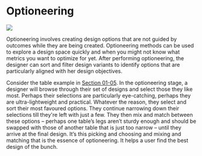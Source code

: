 # Optioneering

![](https://github.com/martinstacey/RefineryPrimer/tree/0283ff7f125d787dfb4800dfabd3d5893bc49f45/02-deeper-dive/Images/3-01_optioneering-example.png)

Optioneering involves creating design options that are not guided by outcomes while they are being created. Optioneering methods can be used to explore a design space quickly and when you might not know what metrics you want to optimize for yet. After performing optioneering, the designer can sort and filter design variants to identify options that are particularly aligned with her design objectives.

Consider the table example in [Section 01-05](https://github.com/martinstacey/RefineryPrimer/tree/0283ff7f125d787dfb4800dfabd3d5893bc49f45/01-introduction/01-05_an-example-of-generative-design.md). In the optioneering stage, a designer will browse through their set of designs and select those they like most. Perhaps their selections are particularly eye-catching, perhaps they are ultra-lightweight and practical. Whatever the reason, they select and sort their most favoured options. They continue narrowing down their selections till they're left with just a few. They then mix and match between these options – perhaps one table’s legs aren’t sturdy enough and should be swapped with those of another table that is just too narrow – until they arrive at the final design. It’s this picking and choosing and mixing and matching that is the essence of optioneering. It helps a user find the best design of the bunch.

